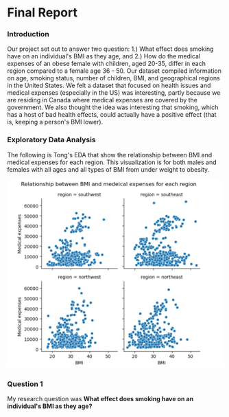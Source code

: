 # Final Report
### Introduction

Our project set out to answer two question: 1.) What effect does smoking have on an individual's BMI as they age, and 2.) How do the medical expenses of an obese female with children, aged 20-35, differ in each region compared to a female age 36 - 50.  Our dataset compiled information on age, smoking status, number of children, BMI, and geographical regions in the United States. We felt a dataset that focused on health issues and medical expenses (especially in the US) was interesting, partly because we are residing in Canada where medical expenses are covered by the government.  We also thought the idea was interesting that smoking, which has a host of bad health effects, could actually have a positive effect (that is, keeping a person's BMI lower).

### Exploratory Data Analysis


The following is Tong's EDA that show the relationship between BMI and medical expenses for each region. This visualization is for both males and females with all ages and all types of BMI from under weight to obesity.

![Tongimage](images/EDA_T.png)

### Question 1
My research question was **What effect does smoking have on an individual's BMI as they age?** 

